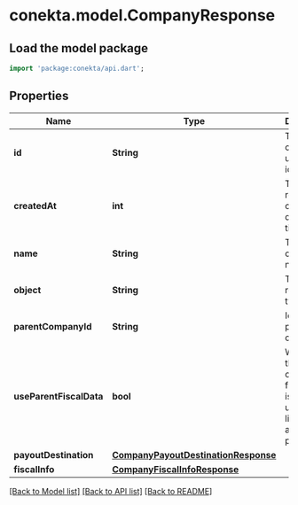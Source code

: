 # conekta.model.CompanyResponse

## Load the model package
```dart
import 'package:conekta/api.dart';
```

## Properties
Name | Type | Description | Notes
------------ | ------------- | ------------- | -------------
**id** | **String** | The child company's unique identifier | [optional] 
**createdAt** | **int** | The resource's creation date (unix timestamp) | [optional] 
**name** | **String** | The child company's name | [optional] 
**object** | **String** | The resource's type | [optional] 
**parentCompanyId** | **String** | Id of the parent company | [optional] 
**useParentFiscalData** | **bool** | Whether the parent company's fiscal data is to be used for liquidation and tax purposes | [optional] 
**payoutDestination** | [**CompanyPayoutDestinationResponse**](CompanyPayoutDestinationResponse.md) |  | [optional] 
**fiscalInfo** | [**CompanyFiscalInfoResponse**](CompanyFiscalInfoResponse.md) |  | [optional] 

[[Back to Model list]](../README.md#documentation-for-models) [[Back to API list]](../README.md#documentation-for-api-endpoints) [[Back to README]](../README.md)


